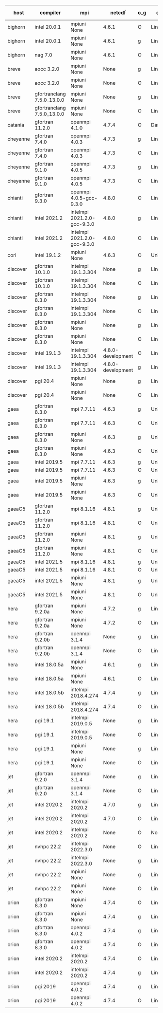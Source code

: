 

| host     | compiler                              | mpi                      | netcdf        | o_g        | os       | build       | u_pass          | u_fail          | s_pass            | s_fail            | e_pass             | e_fail             | nuopc_pass       | nuopc_fail       | artifacts link          |
|----------|---------------------------------------|--------------------------|---------------|------------|----------|-------------|-----------------|-----------------|-------------------|-------------------|--------------------|--------------------|------------------|------------------|-------------------------|
| bighorn | intel 20.0.1 | mpiuni None  | 4.6.1  | O | Linux | PASS | 12338 | 0 | 8 | 0 | 43 | 0 | None | None | <a href="https://github.com/esmf-org/esmf-test-artifacts/tree/3dfdf87a236f6d4b3f92034082be7c0370cf38d2/develop/intel/20.0.1/O/mpiuni/None" target="_blank">3dfdf87</a> | 
| bighorn | intel 20.0.1 | mpiuni None  | 4.6.1  | g | Linux | PASS | 12338 | 0 | 8 | 0 | 43 | 0 | None | None | <a href="https://github.com/esmf-org/esmf-test-artifacts/tree/e29743fc7f2abdeb2fd50d55b1525b21bc50718c/develop/intel/20.0.1/g/mpiuni/None" target="_blank">e29743f</a> | 
| bighorn | nag 7.0 | mpiuni None  | 4.6.1  | O | Linux | PASS | None | None | None | None | None | None | None | None | <a href="https://github.com/esmf-org/esmf-test-artifacts/tree/b278724e27f5dd972080bcd18b69fce85e959562/develop/nag/7.0/O/mpiuni/None" target="_blank">b278724</a> | 
| breve | aocc 3.2.0 | mpiuni None  | None  | g | Linux | PASS | None | None | None | None | None | None | None | None | <a href="https://github.com/esmf-org/esmf-test-artifacts/tree/50377aafde5a06cbfddb6df543dd9c83636f90de/develop/aocc/3.2.0/g/mpiuni/None" target="_blank">50377aa</a> | 
| breve | aocc 3.2.0 | mpiuni None  | None  | O | Linux | PASS | 12304 | 34 | 6 | 2 | 43 | 0 | None | None | <a href="https://github.com/esmf-org/esmf-test-artifacts/tree/f3c621e00524ddfcba98d20dfe68aaa7410d2133/develop/aocc/3.2.0/O/mpiuni/None" target="_blank">f3c621e</a> | 
| breve | gfortranclang 7.5.0_13.0.0 | mpiuni None  | None  | g | Linux | PASS | 12338 | 0 | 8 | 0 | 43 | 0 | None | None | <a href="https://github.com/esmf-org/esmf-test-artifacts/tree/cbfadffa7968a4bafbaf53f418fb211fb977ca25/develop/gfortranclang/7.5.0_13.0.0/g/mpiuni/None" target="_blank">cbfadff</a> | 
| breve | gfortranclang 7.5.0_13.0.0 | mpiuni None  | None  | O | Linux | PASS | 12338 | 0 | 8 | 0 | 43 | 0 | None | None | <a href="https://github.com/esmf-org/esmf-test-artifacts/tree/6cab21793915d3d486c521ea6890455270c68345/develop/gfortranclang/7.5.0_13.0.0/O/mpiuni/None" target="_blank">6cab217</a> | 
| catania | gfortran 11.2.0 | openmpi 4.1.0  | 4.7.4  | O | Darwin | PASS | 13908 | 9 | 49 | 0 | 80 | 0 | 52 | 0 | <a href="https://github.com/esmf-org/esmf-test-artifacts/tree/b3237e089ae323029d8612f244ed8ef5b95370a0/develop/gfortran/11.2.0/O/openmpi/4.1.0" target="_blank">b3237e0</a> | 
| cheyenne | gfortran 7.4.0 | openmpi 4.0.3  | 4.7.3  | g | Linux | PASS | None | None | None | None | None | None | None | None | <a href="https://github.com/esmf-org/esmf-test-artifacts/tree/e2af1c926f84095617d69bd05b007b27f3a96703/develop/gfortran/7.4.0/g/openmpi/4.0.3" target="_blank">e2af1c9</a> | 
| cheyenne | gfortran 7.4.0 | openmpi 4.0.3  | 4.7.3  | O | Linux | PASS | None | None | None | None | None | None | None | None | <a href="https://github.com/esmf-org/esmf-test-artifacts/tree/2825211c4028446a6a2b2976796b1dcf7825c727/develop/gfortran/7.4.0/O/openmpi/4.0.3" target="_blank">2825211</a> | 
| cheyenne | gfortran 9.1.0 | openmpi 4.0.5  | 4.7.3  | g | Linux | PASS | None | None | None | None | None | None | None | None | <a href="https://github.com/esmf-org/esmf-test-artifacts/tree/933aafc4a2b724696a70675c31bdcc080c580b6a/develop/gfortran/9.1.0/g/openmpi/4.0.5" target="_blank">933aafc</a> | 
| cheyenne | gfortran 9.1.0 | openmpi 4.0.5  | 4.7.3  | O | Linux | PASS | None | None | None | None | None | None | None | None | <a href="https://github.com/esmf-org/esmf-test-artifacts/tree/98eca079bdabe058caa60482e4138b92232bdc4b/develop/gfortran/9.1.0/O/openmpi/4.0.5" target="_blank">98eca07</a> | 
| chianti | gfortran 9.3.0 | openmpi 4.0.5-gcc-9.3.0  | 4.8.0  | O | Linux | PASS | 13917 | 0 | 49 | 0 | 80 | 0 | 52 | 0 | <a href="https://github.com/esmf-org/esmf-test-artifacts/tree/b7d6951856defa1e813378d615807be797174205/develop/gfortran/9.3.0/O/openmpi/4.0.5-gcc-9.3.0" target="_blank">b7d6951</a> | 
| chianti | intel 2021.2 | intelmpi 2021.2.0-gcc-9.3.0  | 4.8.0  | g | Linux | PASS | 13917 | 0 | 49 | 0 | 80 | 0 | 52 | 0 | <a href="https://github.com/esmf-org/esmf-test-artifacts/tree/5e8ca46f89c1159b5104019fa745151198bf34f2/develop/intel/2021.2/g/intelmpi/2021.2.0-gcc-9.3.0" target="_blank">5e8ca46</a> | 
| chianti | intel 2021.2 | intelmpi 2021.2.0-gcc-9.3.0  | 4.8.0  | O | Linux | PASS | 13917 | 0 | 49 | 0 | 80 | 0 | 52 | 0 | <a href="https://github.com/esmf-org/esmf-test-artifacts/tree/1ab58686efbf6b896b7ff60db926843cf5475c00/develop/intel/2021.2/O/intelmpi/2021.2.0-gcc-9.3.0" target="_blank">1ab5868</a> | 
| cori | intel 19.1.2 | mpiuni None  | 4.6.3  | O | Unicos | PASS | None | None | None | None | None | None | None | None | <a href="https://github.com/esmf-org/esmf-test-artifacts/tree/670bb676c0cfab66b5103e42ea373fa0015ea421/develop/intel/19.1.2/O/mpiuni/None" target="_blank">670bb67</a> | 
| discover | gfortran 10.1.0 | intelmpi 19.1.3.304  | None  | g | Linux | PASS | 13902 | 15 | 49 | 0 | 80 | 0 | 52 | 0 | <a href="https://github.com/esmf-org/esmf-test-artifacts/tree/7e9a9f83358e75795712b0991359b73df804e38b/develop/gfortran/10.1.0/g/intelmpi/19.1.3.304" target="_blank">7e9a9f8</a> | 
| discover | gfortran 10.1.0 | intelmpi 19.1.3.304  | None  | O | Linux | PASS | 13902 | 15 | 49 | 0 | 80 | 0 | 52 | 0 | <a href="https://github.com/esmf-org/esmf-test-artifacts/tree/8ae325151067e6870a2343f7a5df076867a49159/develop/gfortran/10.1.0/O/intelmpi/19.1.3.304" target="_blank">8ae3251</a> | 
| discover | gfortran 8.3.0 | intelmpi 19.1.3.304  | None  | g | Linux | PASS | 13902 | 15 | 49 | 0 | 80 | 0 | 52 | 0 | <a href="https://github.com/esmf-org/esmf-test-artifacts/tree/286854f5f5ad56778e8d9aa187ae182e13760c9a/develop/gfortran/8.3.0/g/intelmpi/19.1.3.304" target="_blank">286854f</a> | 
| discover | gfortran 8.3.0 | intelmpi 19.1.3.304  | None  | O | Linux | PASS | 13902 | 15 | 49 | 0 | 80 | 0 | 52 | 0 | <a href="https://github.com/esmf-org/esmf-test-artifacts/tree/850cf12e3b0bd7276e9ceda569882134873a2403/develop/gfortran/8.3.0/O/intelmpi/19.1.3.304" target="_blank">850cf12</a> | 
| discover | gfortran 8.3.0 | mpiuni None  | None  | g | Linux | PASS | 12338 | 0 | 8 | 0 | 43 | 0 | None | None | <a href="https://github.com/esmf-org/esmf-test-artifacts/tree/76e572a7640cbb50e8c85d115fc805ebaff7aa53/develop/gfortran/8.3.0/g/mpiuni/None" target="_blank">76e572a</a> | 
| discover | gfortran 8.3.0 | mpiuni None  | None  | O | Linux | PASS | 12338 | 0 | 8 | 0 | 43 | 0 | None | None | <a href="https://github.com/esmf-org/esmf-test-artifacts/tree/e6d9fdf85ee63b0c669bf4fd3421e0ab83ef65d9/develop/gfortran/8.3.0/O/mpiuni/None" target="_blank">e6d9fdf</a> | 
| discover | intel 19.1.3 | intelmpi 19.1.3.304  | 4.8.0-development  | O | Linux | PASS | 13917 | 0 | 49 | 0 | 80 | 0 | 52 | 0 | <a href="https://github.com/esmf-org/esmf-test-artifacts/tree/eec0d68655ae2008c57f6426e1eb60b98413ba27/develop/intel/19.1.3/O/intelmpi/19.1.3.304" target="_blank">eec0d68</a> | 
| discover | intel 19.1.3 | intelmpi 19.1.3.304  | 4.8.0-development  | g | Linux | PASS | 13917 | 0 | 49 | 0 | 80 | 0 | 52 | 0 | <a href="https://github.com/esmf-org/esmf-test-artifacts/tree/d85ecea39a76701ecceaba9f02f3f4a728d93fde/develop/intel/19.1.3/g/intelmpi/19.1.3.304" target="_blank">d85ecea</a> | 
| discover | pgi 20.4 | mpiuni None  | None  | g | Linux | PASS | 0 | 7460 | 0 | 8 | 0 | 43 | None | None | <a href="https://github.com/esmf-org/esmf-test-artifacts/tree/e8221c539523e2f2abf79665e1f7b21aa67b5251/develop/pgi/20.4/g/mpiuni/None" target="_blank">e8221c5</a> | 
| discover | pgi 20.4 | mpiuni None  | None  | O | Linux | PASS | 0 | 7460 | 0 | 8 | 0 | 43 | None | None | <a href="https://github.com/esmf-org/esmf-test-artifacts/tree/4c1f6554f5c137610afc37caf9bb81ab1fa9b0b5/develop/pgi/20.4/O/mpiuni/None" target="_blank">4c1f655</a> | 
| gaea | gfortran 8.3.0 | mpi 7.7.11  | 4.6.3  | g | Unicos | PASS | 13916 | 1 | 49 | 0 | 80 | 0 | 47 | 5 | <a href="https://github.com/esmf-org/esmf-test-artifacts/tree/3baf3668d301b2614c264488b004135ff7e84609/develop/gfortran/8.3.0/g/mpi/7.7.11" target="_blank">3baf366</a> | 
| gaea | gfortran 8.3.0 | mpi 7.7.11  | 4.6.3  | O | Unicos | PASS | 13916 | 1 | 49 | 0 | 80 | 0 | 47 | 5 | <a href="https://github.com/esmf-org/esmf-test-artifacts/tree/8ce21f61a897c1266f03905982c5c857b81b4bcf/develop/gfortran/8.3.0/O/mpi/7.7.11" target="_blank">8ce21f6</a> | 
| gaea | gfortran 8.3.0 | mpiuni None  | 4.6.3  | g | Unicos | PASS | 12338 | 0 | 8 | 0 | 43 | 0 | None | None | <a href="https://github.com/esmf-org/esmf-test-artifacts/tree/06e5efd5f83eeaaf0ba589a551fc0bf7a18181ea/develop/gfortran/8.3.0/g/mpiuni/None" target="_blank">06e5efd</a> | 
| gaea | gfortran 8.3.0 | mpiuni None  | 4.6.3  | O | Unicos | PASS | 12338 | 0 | 8 | 0 | 43 | 0 | None | None | <a href="https://github.com/esmf-org/esmf-test-artifacts/tree/cb5a5a7e2a2436ef8793a77ff05ca38c4d49ddab/develop/gfortran/8.3.0/O/mpiuni/None" target="_blank">cb5a5a7</a> | 
| gaea | intel 2019.5 | mpi 7.7.11  | 4.6.3  | g | Unicos | PASS | 13902 | 15 | 49 | 0 | 80 | 0 | 47 | 5 | <a href="https://github.com/esmf-org/esmf-test-artifacts/tree/fceaaebb22687ac523c853f42cf12d76e85d08cb/develop/intel/2019.5/g/mpi/7.7.11" target="_blank">fceaaeb</a> | 
| gaea | intel 2019.5 | mpi 7.7.11  | 4.6.3  | O | Unicos | PASS | 13902 | 15 | 49 | 0 | 80 | 0 | 47 | 5 | <a href="https://github.com/esmf-org/esmf-test-artifacts/tree/7f5ae9fd6ab074f69f79c1a3dd9fd7978424bd16/develop/intel/2019.5/O/mpi/7.7.11" target="_blank">7f5ae9f</a> | 
| gaea | intel 2019.5 | mpiuni None  | 4.6.3  | g | Unicos | PASS | 12323 | 15 | 8 | 0 | 43 | 0 | None | None | <a href="https://github.com/esmf-org/esmf-test-artifacts/tree/bcf3c9fd562a685ba80dee986d6067aa16b429fe/develop/intel/2019.5/g/mpiuni/None" target="_blank">bcf3c9f</a> | 
| gaea | intel 2019.5 | mpiuni None  | 4.6.3  | O | Unicos | PASS | 12323 | 15 | 8 | 0 | 43 | 0 | None | None | <a href="https://github.com/esmf-org/esmf-test-artifacts/tree/23c9bd2d56995415bcf97c51993455ee13988688/develop/intel/2019.5/O/mpiuni/None" target="_blank">23c9bd2</a> | 
| gaeaC5 | gfortran 11.2.0 | mpi 8.1.16  | 4.8.1  | g | Unicos | PASS | None | None | None | None | None | None | None | None | <a href="https://github.com/esmf-org/esmf-test-artifacts/tree/4046081d4af50775838cf80e80564f9542a2780b/develop/gfortran/11.2.0/g/mpi/8.1.16" target="_blank">4046081</a> | 
| gaeaC5 | gfortran 11.2.0 | mpi 8.1.16  | 4.8.1  | O | Unicos | PASS | None | None | None | None | None | None | None | None | <a href="https://github.com/esmf-org/esmf-test-artifacts/tree/81d87f516459c521a8fdb2f8627294438f2b0878/develop/gfortran/11.2.0/O/mpi/8.1.16" target="_blank">81d87f5</a> | 
| gaeaC5 | gfortran 11.2.0 | mpiuni None  | 4.8.1  | g | Unicos | PASS | 12338 | 0 | 8 | 0 | 43 | 0 | None | None | <a href="https://github.com/esmf-org/esmf-test-artifacts/tree/d937d78a5409eb5cdc3528a0ea3821f1fe60900a/develop/gfortran/11.2.0/g/mpiuni/None" target="_blank">d937d78</a> | 
| gaeaC5 | gfortran 11.2.0 | mpiuni None  | 4.8.1  | O | Unicos | PASS | 12338 | 0 | 8 | 0 | 43 | 0 | None | None | <a href="https://github.com/esmf-org/esmf-test-artifacts/tree/f4b2bb97d78aeb3c188c91b708dc9bb4bb5d3d52/develop/gfortran/11.2.0/O/mpiuni/None" target="_blank">f4b2bb9</a> | 
| gaeaC5 | intel 2021.5 | mpi 8.1.16  | 4.8.1  | g | Unicos | PASS | None | None | None | None | None | None | None | None | <a href="https://github.com/esmf-org/esmf-test-artifacts/tree/263f62adba8c6b6f76ecb920f7afd332e65b7c33/develop/intel/2021.5/g/mpi/8.1.16" target="_blank">263f62a</a> | 
| gaeaC5 | intel 2021.5 | mpi 8.1.16  | 4.8.1  | O | Unicos | PASS | None | None | None | None | None | None | None | None | <a href="https://github.com/esmf-org/esmf-test-artifacts/tree/3242d9efd2f3f5254ecf46013d7ad97990cfe469/develop/intel/2021.5/O/mpi/8.1.16" target="_blank">3242d9e</a> | 
| gaeaC5 | intel 2021.5 | mpiuni None  | 4.8.1  | g | Unicos | PASS | None | None | None | None | None | None | None | None | <a href="https://github.com/esmf-org/esmf-test-artifacts/tree/7893e745a8e18db7cba4613fb9e6243f051040cf/develop/intel/2021.5/g/mpiuni/None" target="_blank">7893e74</a> | 
| gaeaC5 | intel 2021.5 | mpiuni None  | 4.8.1  | O | Unicos | PASS | None | None | None | None | None | None | None | None | <a href="https://github.com/esmf-org/esmf-test-artifacts/tree/d4c82b5821028b042c45f0652d0d71e602eef374/develop/intel/2021.5/O/mpiuni/None" target="_blank">d4c82b5</a> | 
| hera | gfortran 9.2.0a | mpiuni None  | 4.7.2  | g | Linux | PASS | 12338 | 0 | 8 | 0 | 43 | 0 | None | None | <a href="https://github.com/esmf-org/esmf-test-artifacts/tree/067eac352d707eb6c4fa36925539f54c1a8316fb/develop/gfortran/9.2.0a/g/mpiuni/None" target="_blank">067eac3</a> | 
| hera | gfortran 9.2.0a | mpiuni None  | 4.7.2  | O | Linux | PASS | 12338 | 0 | 8 | 0 | 43 | 0 | None | None | <a href="https://github.com/esmf-org/esmf-test-artifacts/tree/0dea3981938f805d756d00eb5500dd15f6d96a11/develop/gfortran/9.2.0a/O/mpiuni/None" target="_blank">0dea398</a> | 
| hera | gfortran 9.2.0b | openmpi 3.1.4  | None  | g | Linux | PASS | 13917 | 0 | 49 | 0 | 80 | 0 | 52 | 0 | <a href="https://github.com/esmf-org/esmf-test-artifacts/tree/0e2ee0034936ca4554646b018b2bae9dec5b9c66/develop/gfortran/9.2.0b/g/openmpi/3.1.4" target="_blank">0e2ee00</a> | 
| hera | gfortran 9.2.0b | openmpi 3.1.4  | None  | O | Linux | PASS | 13917 | 0 | 49 | 0 | 80 | 0 | 52 | 0 | <a href="https://github.com/esmf-org/esmf-test-artifacts/tree/c81df0b3ffb54fbb9326105dab97c006115cad07/develop/gfortran/9.2.0b/O/openmpi/3.1.4" target="_blank">c81df0b</a> | 
| hera | intel 18.0.5a | mpiuni None  | 4.6.1  | g | Linux | PASS | 12338 | 0 | 8 | 0 | 43 | 0 | None | None | <a href="https://github.com/esmf-org/esmf-test-artifacts/tree/d0d9f37dcb8bca21010e3ca70e6789a78f606842/develop/intel/18.0.5a/g/mpiuni/None" target="_blank">d0d9f37</a> | 
| hera | intel 18.0.5a | mpiuni None  | 4.6.1  | O | Linux | PASS | 12338 | 0 | 8 | 0 | 43 | 0 | None | None | <a href="https://github.com/esmf-org/esmf-test-artifacts/tree/e23af826513ea54f1f0f68aa5948a7448476ba99/develop/intel/18.0.5a/O/mpiuni/None" target="_blank">e23af82</a> | 
| hera | intel 18.0.5b | intelmpi 2018.4.274  | 4.7.4  | g | Linux | PASS | 13917 | 0 | 49 | 0 | 80 | 0 | 52 | 0 | <a href="https://github.com/esmf-org/esmf-test-artifacts/tree/1a13d2c525c6a7adb9b4e52a96d794cf75e3e055/develop/intel/18.0.5b/g/intelmpi/2018.4.274" target="_blank">1a13d2c</a> | 
| hera | intel 18.0.5b | intelmpi 2018.4.274  | 4.7.4  | O | Linux | PASS | 13917 | 0 | 49 | 0 | 80 | 0 | 52 | 0 | <a href="https://github.com/esmf-org/esmf-test-artifacts/tree/04d27f81f7378c637e5327c3e3a8037e28cefee6/develop/intel/18.0.5b/O/intelmpi/2018.4.274" target="_blank">04d27f8</a> | 
| hera | pgi 19.1 | intelmpi 2019.0.5  | None  | g | Linux | PASS | 13040 | 877 | None | None | None | None | None | None | <a href="https://github.com/esmf-org/esmf-test-artifacts/tree/1873013fbd78f284dd5bb3652a1e7e9578299486/develop/pgi/19.1/g/intelmpi/2019.0.5" target="_blank">1873013</a> | 
| hera | pgi 19.1 | intelmpi 2019.0.5  | None  | O | Linux | PASS | 13088 | 829 | None | None | None | None | None | None | <a href="https://github.com/esmf-org/esmf-test-artifacts/tree/8c0ff75d991c072d42ff82a19a993fa139aec2e4/develop/pgi/19.1/O/intelmpi/2019.0.5" target="_blank">8c0ff75</a> | 
| hera | pgi 19.1 | mpiuni None  | None  | g | Linux | PASS | 11713 | 625 | 4 | 4 | 40 | 3 | None | None | <a href="https://github.com/esmf-org/esmf-test-artifacts/tree/19cf7fd5067a54eba63954f91d1613d8fb03b981/develop/pgi/19.1/g/mpiuni/None" target="_blank">19cf7fd</a> | 
| hera | pgi 19.1 | mpiuni None  | None  | O | Linux | PASS | 11713 | 625 | 6 | 2 | 40 | 3 | None | None | <a href="https://github.com/esmf-org/esmf-test-artifacts/tree/5506aa5da20323dda8c5b80dc7931e8b2c61ca83/develop/pgi/19.1/O/mpiuni/None" target="_blank">5506aa5</a> | 
| jet | gfortran 9.2.0 | openmpi 3.1.4  | None  | g | Linux | PASS | 13917 | 0 | 49 | 0 | 80 | 0 | 52 | 0 | <a href="https://github.com/esmf-org/esmf-test-artifacts/tree/c10dd380e27b6363971be7bcb2989c18b63e47a3/develop/gfortran/9.2.0/g/openmpi/3.1.4" target="_blank">c10dd38</a> | 
| jet | gfortran 9.2.0 | openmpi 3.1.4  | None  | O | Linux | PASS | 13917 | 0 | 49 | 0 | 80 | 0 | 52 | 0 | <a href="https://github.com/esmf-org/esmf-test-artifacts/tree/1282ebc6d9a03aa674cec403a2957d8d6d207ad7/develop/gfortran/9.2.0/O/openmpi/3.1.4" target="_blank">1282ebc</a> | 
| jet | intel 2020.2 | intelmpi 2020.2  | 4.7.0  | g | Linux | PASS | 13917 | 0 | 49 | 0 | 80 | 0 | 52 | 0 | <a href="https://github.com/esmf-org/esmf-test-artifacts/tree/b374e934adec8ada703bd8bad2774d8cc83edefd/develop/intel/2020.2/g/intelmpi/2020.2" target="_blank">b374e93</a> | 
| jet | intel 2020.2 | intelmpi 2020.2  | 4.7.0  | O | Linux | PASS | 13917 | 0 | 49 | 0 | 80 | 0 | 52 | 0 | <a href="https://github.com/esmf-org/esmf-test-artifacts/tree/bad4df6de2155e689551154603d13e2d2bec3994/develop/intel/2020.2/O/intelmpi/2020.2" target="_blank">bad4df6</a> | 
| jet | intel 2020.2 | intelmpi 2020.2  | None  | O | None | FAIL | None | None | None | None | None | None | None | None | <a href="https://github.com/esmf-org/esmf-test-artifacts/tree/ecadaafc19703f9429f902d4fa67c40a624da870/develop/intel/2020.2/O/intelmpi/2020.2" target="_blank">ecadaaf</a> | 
| jet | nvhpc 22.2 | intelmpi 2022.3.0  | None  | O | Linux | FAIL | None | None | None | None | None | None | None | None | <a href="https://github.com/esmf-org/esmf-test-artifacts/tree/7a5afbab7e369cee1b8064e18baf515f0bba2c29/develop/nvhpc/22.2/O/intelmpi/2022.3.0" target="_blank">7a5afba</a> | 
| jet | nvhpc 22.2 | intelmpi 2022.3.0  | None  | g | Linux | FAIL | None | None | None | None | None | None | None | None | <a href="https://github.com/esmf-org/esmf-test-artifacts/tree/2244bf4f872378e74897cd7742ba52ea6b7b9ab6/develop/nvhpc/22.2/g/intelmpi/2022.3.0" target="_blank">2244bf4</a> | 
| jet | nvhpc 22.2 | mpiuni None  | None  | g | Linux | PASS | 11713 | 625 | 4 | 4 | 40 | 3 | None | None | <a href="https://github.com/esmf-org/esmf-test-artifacts/tree/b99257580d2a96a240a02db739b9ce4695f96143/develop/nvhpc/22.2/g/mpiuni/None" target="_blank">b992575</a> | 
| jet | nvhpc 22.2 | mpiuni None  | None  | O | Linux | PASS | 12336 | 2 | 8 | 0 | 43 | 0 | None | None | <a href="https://github.com/esmf-org/esmf-test-artifacts/tree/57bec37c9dd46fd0cf68607bf04118188b9f420b/develop/nvhpc/22.2/O/mpiuni/None" target="_blank">57bec37</a> | 
| orion | gfortran 8.3.0 | mpiuni None  | 4.7.4  | O | Linux | PASS | 12338 | 0 | 8 | 0 | 43 | 0 | None | None | <a href="https://github.com/esmf-org/esmf-test-artifacts/tree/14e294fbdf68cc0b53d6c826177213af35a6c4e3/develop/gfortran/8.3.0/O/mpiuni/None" target="_blank">14e294f</a> | 
| orion | gfortran 8.3.0 | mpiuni None  | 4.7.4  | g | Linux | PASS | 12338 | 0 | 8 | 0 | 43 | 0 | None | None | <a href="https://github.com/esmf-org/esmf-test-artifacts/tree/0a1d1be728f7040f55055303e5c835800b1fdff4/develop/gfortran/8.3.0/g/mpiuni/None" target="_blank">0a1d1be</a> | 
| orion | gfortran 8.3.0 | openmpi 4.0.2  | 4.7.4  | g | Linux | PASS | 13917 | 0 | 49 | 0 | 80 | 0 | 52 | 0 | <a href="https://github.com/esmf-org/esmf-test-artifacts/tree/74fafe3b8a68de30b94a492ae6500607c301df05/develop/gfortran/8.3.0/g/openmpi/4.0.2" target="_blank">74fafe3</a> | 
| orion | gfortran 8.3.0 | openmpi 4.0.2  | 4.7.4  | O | Linux | PASS | 13917 | 0 | 49 | 0 | 80 | 0 | 52 | 0 | <a href="https://github.com/esmf-org/esmf-test-artifacts/tree/35b279fac1f020a28d965b4197762ba0324f2eda/develop/gfortran/8.3.0/O/openmpi/4.0.2" target="_blank">35b279f</a> | 
| orion | intel 2020.2 | intelmpi 2020.2  | 4.7.4  | O | Linux | PASS | None | None | None | None | None | None | None | None | <a href="https://github.com/esmf-org/esmf-test-artifacts/tree/a06279891ed7858664207b44175720cf1bc9913f/develop/intel/2020.2/O/intelmpi/2020.2" target="_blank">a062798</a> | 
| orion | intel 2020.2 | intelmpi 2020.2  | 4.7.4  | g | Linux | PASS | 13917 | 0 | 49 | 0 | 80 | 0 | 52 | 0 | <a href="https://github.com/esmf-org/esmf-test-artifacts/tree/88fa79fb713f9d573379085f24cb64cc5d59306e/develop/intel/2020.2/g/intelmpi/2020.2" target="_blank">88fa79f</a> | 
| orion | pgi 2019 | openmpi 4.0.2  | 4.7.4  | g | Linux | PASS | None | None | None | None | None | None | None | None | <a href="https://github.com/esmf-org/esmf-test-artifacts/tree/d92d2ce08ab02fc87e3ac528b5c545b68a55fd28/develop/pgi/2019/g/openmpi/4.0.2" target="_blank">d92d2ce</a> | 
| orion | pgi 2019 | openmpi 4.0.2  | 4.7.4  | O | Linux | PASS | None | None | None | None | None | None | None | None | <a href="https://github.com/esmf-org/esmf-test-artifacts/tree/9555127e5718b24d008debf11a78be4186f9af26/develop/pgi/2019/O/openmpi/4.0.2" target="_blank">9555127</a> | 
